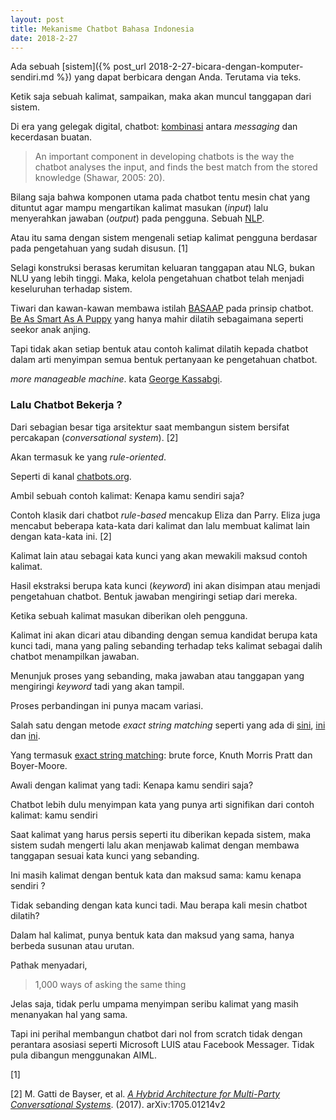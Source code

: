 ```yaml
---
layout: post
title: Mekanisme Chatbot Bahasa Indonesia
date: 2018-2-27
---
```

Ada sebuah [sistem]({% post_url 2018-2-27-bicara-dengan-komputer-sendiri.md %}) yang dapat berbicara dengan Anda. Terutama via teks.



Ketik saja sebuah kalimat, sampaikan, maka akan muncul tanggapan dari sistem.

Di era yang gelegak digital, chatbot: [kombinasi](http://www.ijcaonline.org/archives/volume173/number7/mehta-2017-ijca-915367.pdf) antara _messaging_ dan kecerdasan buatan.
>An important component in developing chatbots is the way the chatbot analyses the input, and finds the best match from the stored knowledge (Shawar, 2005: 20).

Bilang saja bahwa komponen utama pada chatbot tentu mesin chat yang dituntut agar mampu mengartikan kalimat masukan (_input_) lalu menyerahkan jawaban (_output_) pada pengguna. Sebuah [NLP](https://connect.aricent.com/2017/10/10-questions-answers-about-chatbots).

Atau itu sama dengan sistem mengenali setiap kalimat pengguna berdasar pada pengetahuan yang sudah disusun. [1]

Selagi konstruksi berasas kerumitan keluaran tanggapan atau NLG, bukan NLU yang lebih tinggi.
Maka, kelola pengetahuan chatbot telah menjadi keseluruhan terhadap sistem.

Tiwari dan kawan-kawan membawa istilah [BASAAP](http://oaji.net/pdf.html?n=2017/786-1493219906.pdf) pada prinsip chatbot. [Be As Smart As A Puppy](http://medium.com/p/how-design-can-help-bridge-the-ai-gap-87526ca31dd4#d579) yang hanya mahir dilatih sebagaimana seperti seekor anak anjing.

Tapi tidak akan setiap bentuk atau contoh kalimat dilatih kepada chatbot dalam arti menyimpan semua 
bentuk pertanyaan ke pengetahuan chatbot.

_more manageable machine_. kata [George Kassabgi](https://medium.com/p/how-chat-bots-work-dfff656a35e2).

### Lalu Chatbot Bekerja ?

Dari sebagian besar tiga arsitektur saat membangun sistem bersifat percakapan (_conversational system_). [2]

Akan termasuk ke yang _rule-oriented_.

Seperti di kanal [chatbots.org](https://www.chatbots.org/ai_zone/viewthread/3009).

Ambil sebuah contoh kalimat: Kenapa kamu sendiri saja?

Contoh klasik dari chatbot _rule-based_ mencakup Eliza dan Parry. Eliza juga mencabut beberapa kata-kata dari kalimat dan lalu membuat kalimat lain dengan kata-kata ini. [2]

Kalimat lain atau sebagai kata kunci yang akan mewakili maksud contoh kalimat.

Hasil ekstraksi berupa kata kunci (_keyword_) ini akan disimpan atau menjadi pengetahuan chatbot. Bentuk jawaban mengiringi setiap dari mereka.

Ketika sebuah kalimat masukan diberikan oleh pengguna.

Kalimat ini akan dicari atau dibanding dengan semua kandidat berupa kata kunci tadi, mana yang paling sebanding terhadap teks kalimat sebagai dalih chatbot menampilkan jawaban.

Menunjuk proses yang sebanding, maka jawaban atau tanggapan yang mengiringi _keyword_ tadi yang akan tampil.



Proses perbandingan ini punya macam variasi.

Salah satu dengan metode _exact string matching_ seperti yang ada di [sini](http://repository.uin-suska.ac.id/3571/5/BAB%20IV.pdf), [ini](http://repository.uin-suska.ac.id/3654) dan [ini](http://repository.uin-suska.ac.id/3818).

Yang termasuk [exact string matching](http://www.jcomputers.us/vol12/jcp1202-10.pdf): brute force, Knuth Morris Pratt dan Boyer-Moore.

Awali dengan kalimat yang tadi: Kenapa kamu sendiri saja?

Chatbot lebih dulu menyimpan kata yang punya arti signifikan dari contoh kalimat: kamu sendiri

Saat kalimat yang harus persis seperti itu diberikan kepada sistem, maka sistem sudah mengerti lalu akan menjawab kalimat dengan membawa tanggapan sesuai kata kunci yang sebanding.



Ini masih kalimat dengan bentuk kata dan maksud sama: kamu kenapa sendiri ?



Tidak sebanding dengan kata kunci tadi. Mau berapa kali mesin chatbot dilatih?

Dalam hal kalimat, punya bentuk kata dan maksud yang sama, hanya berbeda susunan atau urutan.

Pathak menyadari,
> 1,000 ways of asking the same thing

Jelas saja, tidak perlu umpama menyimpan seribu kalimat yang masih menanyakan hal yang sama.

Tapi ini perihal membangun chatbot dari nol from scratch tidak dengan perantara asosiasi seperti Microsoft LUIS atau Facebook Messager. Tidak pula dibangun menggunakan AIML.

[1] 

[2] M. Gatti de Bayser, et al. [_A Hybrid Architecture for Multi-Party Conversational Systems_](https://arxiv.org/pdf/1705.01214). (2017). arXiv:1705.01214v2
